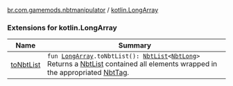 [br.com.gamemods.nbtmanipulator](../index.md) / [kotlin.LongArray](./index.md)

### Extensions for kotlin.LongArray

| Name | Summary |
|---|---|
| [toNbtList](to-nbt-list.md) | `fun `[`LongArray`](https://kotlinlang.org/api/latest/jvm/stdlib/kotlin/-long-array/index.html)`.toNbtList(): `[`NbtList`](../-nbt-list/index.md)`<`[`NbtLong`](../-nbt-long/index.md)`>`<br>Returns a [NbtList](../-nbt-list/index.md) contained all elements wrapped in the appropriated [NbtTag](../-nbt-tag/index.md). |
